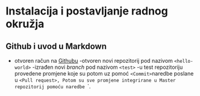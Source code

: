 # Instalacija i postavljanje radnog okružja 
## Github i uvod u Markdown 

- otvoren račun na [Githubu](http://www.github.com)
-otvoren novi repozitorij pod nazivom `<hello-world>`
-izrađen novi *branch* pod nazivom `<test>`
-u test repozitoriju provedene promjene koje su potom uz pomoć `<Commit>`naredbe poslane u `<Pull request>, Potom su sve promjene integrirane u Master repozitorij pomoću naredbe `<Merge>`.
  
  

